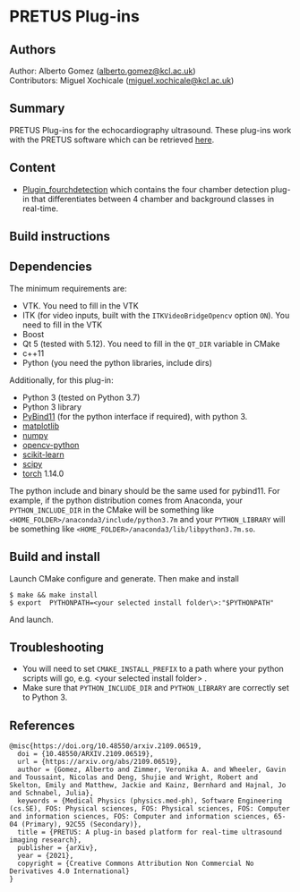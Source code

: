 # PRETUS Plug-ins

## Authors
Author: Alberto Gomez (alberto.gomez@kcl.ac.uk)   
Contributors: Miguel Xochicale (miguel.xochicale@kcl.ac.uk)   

## Summary
PRETUS Plug-ins for the echocardiography ultrasound. 
These plug-ins work with the PRETUS software which can be retrieved  [here](https://github.com/gomezalberto/pretus).

## Content
* [Plugin_fourchdetection](Plugin_fourchdetection) which contains the four chamber detection plug-in that differentiates between 4 chamber and background classes in real-time.

## Build instructions

## Dependencies
The minimum requirements are:
* VTK. You need to fill in the VTK
* ITK (for video inputs, built with the `ITKVideoBridgeOpencv` option `ON`).  You need to fill in the VTK
* Boost
* Qt 5 (tested with 5.12). You need to fill in the `QT_DIR` variable in CMake
* c++11
* Python (you need the python libraries, include dirs)

Additionally, for this plug-in: 

* Python 3 (tested on Python 3.7) 
* Python 3 library
* [PyBind11](https://pybind11.readthedocs.io/en/stable/advanced/cast/overview.html) (for the python interface if required), with python 3.
* [matplotlib]()
* [numpy]()
* [opencv-python]()
* [scikit-learn]()
* [scipy]()
* [torch]() 1.14.0

The python include and binary should be the same used for pybind11. For example, if the python distribution comes from Anaconda, your `PYTHON_INCLUDE_DIR` in the CMake will be something like `<HOME_FOLDER>/anaconda3/include/python3.7m` and your `PYTHON_LIBRARY` will be something like `<HOME_FOLDER>/anaconda3/lib/libpython3.7m.so`.

## Build and install

Launch CMake configure and generate. Then make and install
``` 
$ make && make install
$ export  PYTHONPATH=<your selected install folder\>:"$PYTHONPATH"
```
And launch.

## Troubleshooting
* You will need to set `CMAKE_INSTALL_PREFIX` to a path where your python scripts will go, e.g. <your selected install folder\> .
* Make sure that `PYTHON_INCLUDE_DIR` and `PYTHON_LIBRARY` are correctly set to Python 3.

## References
```
@misc{https://doi.org/10.48550/arxiv.2109.06519,
  doi = {10.48550/ARXIV.2109.06519},
  url = {https://arxiv.org/abs/2109.06519},
  author = {Gomez, Alberto and Zimmer, Veronika A. and Wheeler, Gavin and Toussaint, Nicolas and Deng, Shujie and Wright, Robert and Skelton, Emily and Matthew, Jackie and Kainz, Bernhard and Hajnal, Jo and Schnabel, Julia},
  keywords = {Medical Physics (physics.med-ph), Software Engineering (cs.SE), FOS: Physical sciences, FOS: Physical sciences, FOS: Computer and information sciences, FOS: Computer and information sciences, 65-04 (Primary), 92C55 (Secondary)},
  title = {PRETUS: A plug-in based platform for real-time ultrasound imaging research},
  publisher = {arXiv},
  year = {2021}, 
  copyright = {Creative Commons Attribution Non Commercial No Derivatives 4.0 International}
}
```